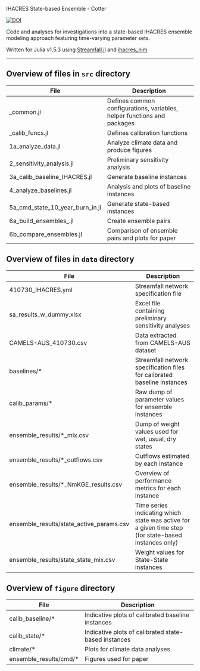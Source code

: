 IHACRES State-based Ensemble - Cotter

[![DOI](https://zenodo.org/badge/388680035.svg)](https://zenodo.org/badge/latestdoi/388680035)


Code and analyses for investigations into a state-based IHACRES ensemble modeling approach featuring time-varying parameter sets.

Written for Julia v1.5.3 using [Streamfall.jl](https://github.com/ConnectedSystems/Streamfall.jl) and [ihacres_nim](https://github.com/ConnectedSystems/ihacres_nim)

---



## Overview of files in `src` directory

| File                            	| Description                                                             	|
|---------------------------------	|-------------------------------------------------------------------------	|
| _common.jl                      	| Defines common configurations, variables, helper functions and packages 	|
| _calib_funcs.jl                 	| Defines calibration functions                                           	|
| 1a_analyze_data.jl              	| Analyze climate data and produce figures                                	|
| 2_sensitivity_analysis.jl       	| Preliminary sensitivity analysis                                        	|
| 3a_calib_baseline_IHACRES.jl    	| Generate baseline instances                                             	|
| 4_analyze_baselines.jl          	| Analysis and plots of baseline instances                                	|
| 5a_cmd_state_10_year_burn_in.jl 	| Generate state-based instances                                          	|
| 6a_build_ensembles_.jl          	| Create ensemble pairs                                                   	|
| 6b_compare_ensembles.jl         	| Comparison of ensemble pairs and plots for paper                        	|


## Overview of files in `data` directory

| File                                     	| Description                                                                                          	|
|------------------------------------------	|------------------------------------------------------------------------------------------------------	|
| 410730_IHACRES.yml                       	| Streamfall network specification file                                                                	|
| sa_results_w_dummy.xlsx                  	| Excel file containing preliminary sensitivity analyses                                               	|
| CAMELS-AUS_410730.csv                    	| Data extracted from CAMELS-AUS dataset                                                               	|
| baselines/*                              	| Streamfall network specification files for calibrated baseline instances                             	|
| calib_params/*                           	| Raw dump of parameter values for ensemble instances                                                  	|
| ensemble_results/*_mix.csv               	| Dump of weight values used for wet, usual, dry states                                                	|
| ensemble_results/*_outflows.csv          	| Outflows estimated by each instance                                                                  	|
| ensemble_results/*_NmKGE_results.csv     	| Overview of performance metrics for each instance                                                    	|
| ensemble_results/state_active_params.csv 	| Time series indicating which state was active for a given time step (for state-based instances only) 	|
| ensemble_results/state_state_mix.csv     	| Weight values for State-State instances                                                              	|


## Overview of `figure` directory

| File                   	| Description                                          	|
|------------------------	|------------------------------------------------------	|
| calib_baseline/*       	| Indicative plots of calibrated baseline instances    	|
| calib_state/*          	| Indicative plots of calibrated state-based instances 	|
| climate/*              	| Plots for climate data analyses                      	|
| ensemble_results/cmd/* 	| Figures used for paper                               	|
